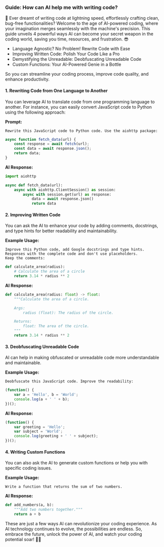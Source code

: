 ### Guide: How can AI help me with writing code?

🤖 Ever dreamt of writing code at lightning speed, effortlessly crafting clean, bug-free functionalities? Welcome to the age of AI-powered coding, where your imagination merges seamlessly with the machine's precision. This guide unveils 4 powerful ways AI can become your secret weapon in the coding world, saving you time, resources, and frustration. 😎

- Language Agnostic? No Problem! Rewrite Code with Ease
- Improving Written Code: Polish Your Code Like a Pro
- Demystifying the Unreadable: Deobfuscating Unreadable Code
- Custom Functions: Your AI-Powered Genie in a Bottle

So you can streamline your coding process, improve code quality, and enhance productivity.

#### 1. Rewriting Code from One Language to Another
You can leverage AI to translate code from one programming language to another. For instance, you can easily convert JavaScript code to Python using the following approach:

**Prompt:**
```
Rewrite this JavaScript code to Python code. Use the aiohttp package:
```
```javascript
async function fetch_data(url) {
    const response = await fetch(url);
    const data = await response.json();
    return data;
}
```

**AI Response:**
```python
import aiohttp

async def fetch_data(url):
    async with aiohttp.ClientSession() as session:
        async with session.get(url) as response:
            data = await response.json()
            return data
```

#### 2. Improving Written Code
You can ask the AI to enhance your code by adding comments, docstrings, and type hints for better readability and maintainability.

**Example Usage:**
```
Improve this Python code, add Google docstrings and type hints. 
Responses with the complete code and don't use placeholders.
Keep the comments:
```
```python
def calculate_area(radius):
    # Calculate the area of a circle
    return 3.14 * radius ** 2
```

**AI Response:**
```python
def calculate_area(radius: float) -> float:
    """Calculate the area of a circle.

    Args:
        radius (float): The radius of the circle.

    Returns:
        float: The area of the circle.
    """
    return 3.14 * radius ** 2
```

#### 3. Deobfuscating Unreadable Code
AI can help in making obfuscated or unreadable code more understandable and maintainable.

**Example Usage:**
```
Deobfuscate this JavaScript code. Improve the readability:
```

```javascript
(function() {
    var a = 'Hello', b = 'World';
    console.log(a + ' ' + b);
})();
```

**AI Response:**
```javascript
(function() {
    var greeting = 'Hello';
    var subject = 'World';
    console.log(greeting + ' ' + subject);
})();
```

#### 4. Writing Custom Functions
You can also ask the AI to generate custom functions or help you with specific coding issues.

**Example Usage:**
```
Write a function that returns the sum of two numbers.
```

**AI Response:**
```python
def add_numbers(a, b):
    """Add two numbers together."""
    return a + b
```

These are just a few ways AI can revolutionize your coding experience. As AI technology continues to evolve, the possibilities are endless. So, embrace the future, unlock the power of AI, and watch your coding potential soar! 👷‍♂️